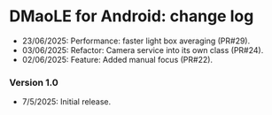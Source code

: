 # DMaoLE for Android: change log

- 23/06/2025: Performance: faster light box averaging (PR#29).
- 03/06/2025: Refactor: Camera service into its own class (PR#24).
- 02/06/2025: Feature: Added manual focus (PR#22).

### Version 1.0

- 7/5/2025: Initial release.

